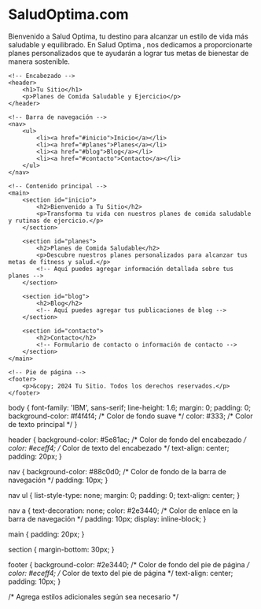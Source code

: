 # SaludOptima.com
Bienvenido a Salud Optima, tu destino para alcanzar un estilo de vida más saludable y equilibrado. En Salud Optima , nos dedicamos a proporcionarte planes personalizados que te ayudarán a lograr tus metas de bienestar de manera sostenible.
<!DOCTYPE html>
<html lang="es">
<head>
    <meta charset="UTF-8">
    <meta name="viewport" content="width=device-width, initial-scale=1.0">
    <title>Tu Sitio - Planes de Comida Saludable</title>
    <!-- Agrega enlaces a tus estilos CSS aquí -->
    <!-- <link rel="stylesheet" href="estilos.css"> -->
</head>
<body>

    <!-- Encabezado -->
    <header>
        <h1>Tu Sitio</h1>
        <p>Planes de Comida Saludable y Ejercicio</p>
    </header>

    <!-- Barra de navegación -->
    <nav>
        <ul>
            <li><a href="#inicio">Inicio</a></li>
            <li><a href="#planes">Planes</a></li>
            <li><a href="#blog">Blog</a></li>
            <li><a href="#contacto">Contacto</a></li>
        </ul>
    </nav>

    <!-- Contenido principal -->
    <main>
        <section id="inicio">
            <h2>Bienvenido a Tu Sitio</h2>
            <p>Transforma tu vida con nuestros planes de comida saludable y rutinas de ejercicio.</p>
        </section>

        <section id="planes">
            <h2>Planes de Comida Saludable</h2>
            <p>Descubre nuestros planes personalizados para alcanzar tus metas de fitness y salud.</p>
            <!-- Aquí puedes agregar información detallada sobre tus planes -->
        </section>

        <section id="blog">
            <h2>Blog</h2>
            <!-- Aquí puedes agregar tus publicaciones de blog -->
        </section>

        <section id="contacto">
            <h2>Contacto</h2>
            <!-- Formulario de contacto o información de contacto -->
        </section>
    </main>

    <!-- Pie de página -->
    <footer>
        <p>&copy; 2024 Tu Sitio. Todos los derechos reservados.</p>
    </footer>

</body>
</html>
 body {
    font-family: 'IBM', sans-serif;
    line-height: 1.6;
    margin: 0;
    padding: 0;
    background-color: #f4f4f4; /* Color de fondo suave */
    color: #333; /* Color de texto principal */
}

header {
    background-color: #5e81ac; /* Color de fondo del encabezado */
    color: #eceff4; /* Color de texto del encabezado */
    text-align: center;
    padding: 20px;
}

nav {
    background-color: #88c0d0; /* Color de fondo de la barra de navegación */
    padding: 10px;
}

nav ul {
    list-style-type: none;
    margin: 0;
    padding: 0;
    text-align: center;
}

nav a {
    text-decoration: none;
    color: #2e3440; /* Color de enlace en la barra de navegación */
    padding: 10px;
    display: inline-block;
}

main {
    padding: 20px;
}

section {
    margin-bottom: 30px;
}

footer {
    background-color: #2e3440; /* Color de fondo del pie de página */
    color: #eceff4; /* Color de texto del pie de página */
    text-align: center;
    padding: 10px;
}

/* Agrega estilos adicionales según sea necesario */
